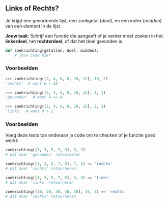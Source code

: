 ## Links of Rechts?

Je krijgt een gesorteerde lijst, een zoekgetal (_doel_), en een index (_midden_) van een element in de lijst.

**Jouw taak**: Schrijf een functie die aangeeft of je verder moet zoeken in het **linkerdeel**, het **rechterdeel**, of dat het doel gevonden is.

```python
def zoekrichting(getallen, doel, midden):
    # jouw code hier
```

### Voorbeelden

```python
>>> zoekrichting([2, 4, 6, 8, 10, 12], 10, 2)
'rechts'  # want 6 < 10

>>> zoekrichting([2, 4, 6, 8, 10, 12], 4, 1)
'gevonden'  # want 4 == 4

>>> zoekrichting([2, 4, 6, 8, 10, 12], 2, 3)
'links'  # want 8 > 2
```

### Voorbeelden

Voeg deze tests toe onderaan je code om te checken of je functie goed werkt:

```python
zoekrichting([1, 3, 5, 7, 9], 5, 2)
# dit moer 'gevonden' retourneren

zoekrichting([1, 3, 5, 7, 9], 7, 1) == 'rechts'
# dit moer 'rechts' retourneren

zoekrichting([1, 3, 5, 7, 9], 3, 3) == 'links'
# dit moer 'links' retourneren

zoekrichting([10, 20, 30, 40, 50], 45, 3) == 'rechts'
# dit moer 'rechts' retourneren
```
